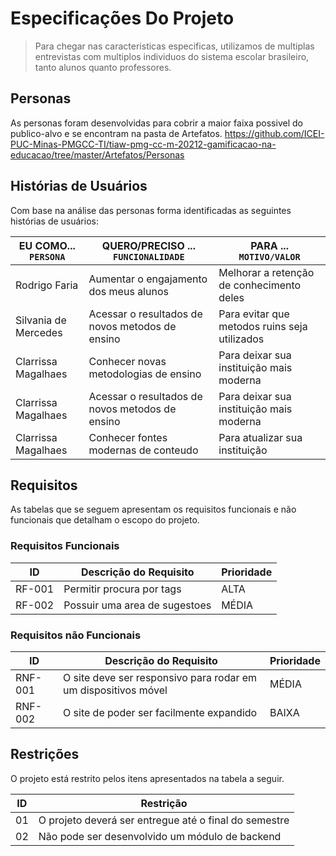# Especificações Do Projeto

> Para chegar nas caracteristicas especificas, utilizamos de multiplas entrevistas com multiplos individuos do sistema escolar brasileiro, tanto alunos quanto professores. 

## Personas

As personas foram desenvolvidas para cobrir a maior faixa possivel do publico-alvo e se encontram na pasta de Artefatos.
https://github.com/ICEI-PUC-Minas-PMGCC-TI/tiaw-pmg-cc-m-20212-gamificacao-na-educacao/tree/master/Artefatos/Personas

## Histórias de Usuários

Com base na análise das personas forma identificadas as seguintes histórias de usuários:

|EU COMO... `PERSONA` | QUERO/PRECISO ... `FUNCIONALIDADE`              |PARA ... `MOTIVO/VALOR`                        |
|---------------------|-------------------------------------------------|-----------------------------------------------|
|Rodrigo Faria        | Aumentar o engajamento dos meus alunos          | Melhorar a retenção de conhecimento deles     |
|Silvania de Mercedes | Acessar o resultados de novos metodos de ensino | Para evitar que metodos ruins seja utilizados |
|Clarrissa Magalhaes  |Conhecer novas metodologias de ensino            | Para deixar sua instituição mais moderna      |
|Clarrissa Magalhaes  |Acessar o resultados de novos metodos de ensino  | Para deixar sua instituição mais moderna      |
|Clarrissa Magalhaes  |Conhecer fontes modernas de conteudo             | Para atualizar sua instituição                |


## Requisitos

As tabelas que se seguem apresentam os requisitos funcionais e não funcionais que detalham o escopo do projeto.

### Requisitos Funcionais

|ID    | Descrição do Requisito  | Prioridade |
|------|-----------------------------------------|----|
|RF-001| Permitir procura por tags | ALTA | 
|RF-002| Possuir uma area de sugestoes | MÉDIA |


### Requisitos não Funcionais

|ID     | Descrição do Requisito  |Prioridade |
|-------|-------------------------|----|
|RNF-001| O site deve ser responsivo para rodar em um dispositivos móvel | MÉDIA | 
|RNF-002| O site de poder ser facilmente expandido|  BAIXA | 


## Restrições

O projeto está restrito pelos itens apresentados na tabela a seguir.

|ID| Restrição                                             |
|--|-------------------------------------------------------|
|01| O projeto deverá ser entregue até o final do semestre |
|02| Não pode ser desenvolvido um módulo de backend        |

